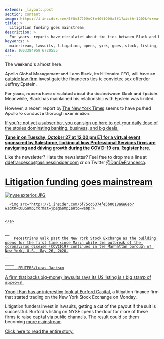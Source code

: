 ```yaml
--- 
extends: _layouts.post 
section: content 
image: https://i.insider.com/5f8e37209e9fe4001900a3f1?width=1200&format=jpeg 
title: > 
  Litigation funding goes mainstream 
description: > 
  For years, reports have circulated about the ties between Black and Epstein.Litigation funding goes mainstream Pedestrians walk past the New York Stock Exchange as the building opens for the first time since March while the outbreak of the coronavirus disease (COVID19) continues in the Manhattan borough of New York, U.S., May 26, 2020.REUTERS/Lucas Jackson A firm that backs big-money lawsuits says its US listing is a big stamp of approval.Yoonji Han has an interesting look at Burford Capital, a litigation finance firm that started trading on the New York Stock Exchange on Monday.Litigation funders invest in lawsuits, getting a cut of the payout if the suit is successful. 
keywords: > 
  mainstream, lawsuits, litigation, opens, york, goes, stock, listing, newsletter, funding, ties, firm, black 
date: 1603384959.6720555 
--- 
```

<div><p>The weekend's almost here.</p>
<p id="gpt-post-clusterstock-mobile_in_post_ad-fluid-1" class="ad ad-wrapper fluid in-post only-mobile"></p>

<p id="gpt-post-clusterstock-desktop_in_post_ad-fluid-1" class="ad ad-wrapper fluid in-post only-desktop"></p>
<p>Apollo Global Management and Leon Black, its billionaire CEO, will have an <a href="https://www.businessinsider.com/leon-black-jeffrey-epstein-apollo-global-management-review-lawyers-2020-10">outside law firm</a> investigate the financiers ties to convicted sex offender Jeffrey Epstein.</p><p>For years, reports have circulated about the ties between Black and Epstein. Meanwhile, Black has maintained his relationship with Epstein was limited.</p><p>However, a recent report by <a href="https://www.businessinsider.com/leon-black-jeffrey-epstein-apollo-global-management-review-lawyers-2020-10">The New York Times</a> seems to have pushed Apollo to conduct a thorough examination.&#160;</p><p><a href="http://newsletter.businessinsider.com/join/4np/insider-finance">If you're not yet a subscriber, you can sign up here to get your daily dose of the stories dominating banking, business, and big deals.</a></p>
<p id="gpt-post-clusterstock-mobile_in_post_ad-fluid-2" class="ad ad-wrapper fluid in-post only-mobile"></p>

<p id="gpt-post-clusterstock-desktop_in_post_ad-fluid-2" class="ad ad-wrapper fluid in-post only-desktop"></p>
<p><strong><a href="https://www.businessinsider.com/sc/learn-from-salesforce-insights-about-business-strategies-during-covid-19-2020-10">Tune in on Tuesday, October 27 at 12:00 pm ET for a virtual event sponsored by Salesforce, looking at how Professional Services firms are navigating and driving growth during the COVID-19 era.</a> <a href="https://event.on24.com/eventRegistration/eventRegistrationServlet?partnerref=editorial_newsletter_inclusion&amp;referrer=&amp;eventid=2465686&amp;sessionid=1&amp;key=1F006602982679F306D893E9C83E6D70&amp;regTag=">Register here.</a>&#160;</strong></p><p>Like the newsletter? Hate the newsletter? Feel free to drop me a line at <a href="mailto:ddefrancesco@businessinsider.com">ddefrancesco@businessinsider.com</a> or on Twitter <a href="https://twitter.com/dandefrancesco">@DanDeFrancesco</a>.&#160;</p><h1><a href="https://www.businessinsider.com/burford-capitals-nyse-debut-litigation-finance-legal-industry-funding-lawsuits-2020-10">Litigation funding goes mainstream</a></h1><p>
    <a href="https://www.businessinsider.com/burford-capitals-nyse-debut-litigation-finance-legal-industry-funding-lawsuits-2020-10" target rel>
      <img class="lazy-image " src="" alt="nyse exterior.JPG">
    
    
      <img src="https://i.insider.com/5f75cc6374fe5b0018a8e6eb?width=600&amp;format=jpeg&amp;auto=webp">
    
    
    </a>

    
      
        Pedestrians walk past the New York Stock Exchange as the building opens for the first time since March while the outbreak of the coronavirus disease (COVID19) continues in the Manhattan borough of New York, U.S., May 26, 2020.
      

        
          REUTERS/Lucas Jackson
        
    
</p><p>A firm that backs big-money lawsuits says its US listing is a big stamp of approval.</p><p>Yoonji Han has an interesting look at <a href="https://www.businessinsider.com/burford-capitals-nyse-debut-litigation-finance-legal-industry-funding-lawsuits-2020-10">Burford Capital</a>, a litigation finance firm that started trading on the New York Stock Exchange on Monday.&#160;</p><p>Litigation funders invest in lawsuits, getting a cut of the payout if the suit is successful. Burford's listing on NYSE opens the door for more of these firms to raise capital via public channels. The result could be them becoming <a href="https://www.businessinsider.com/burford-capitals-nyse-debut-litigation-finance-legal-industry-funding-lawsuits-2020-10">more mainstream</a>.</p><p><a href="https://www.businessinsider.com/burford-capitals-nyse-debut-litigation-finance-legal-industry-funding-lawsuits-2020-10">Click here to read the entire story.</a></p><p><p><p><p></p><p><p><p><p><p><p><p><p><p><p><p><p><p><p><p><p><p><p><p><p><p><p><p><p></p><p></p><p></p><p></p><p><p><p><p><p><p><p><p><p><p><p><p></p></p><p><p><p><p><p><p></p><p></p></p></p></p></p><p></p></p><p></p><p></p></p></p></p></p></p></p></p></p></p></p><p></p></p><p></p></p></p></p></p></p><p></p></p></p></p></p><p></p></p></p><p></p></p></p></p><p></p></p></p></p></p></p><p></p></p></p><p></p></p></p></p></p>
                  </div>